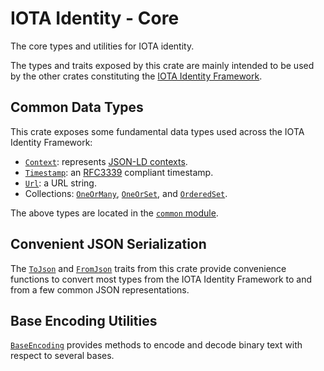 IOTA Identity - Core  
===

The core types and utilities for IOTA identity.

The types and traits exposed by this crate are mainly intended to be used by the other crates constituting the [IOTA Identity Framework](https://wiki.iota.org/identity.rs/introduction).

## Common Data Types

This crate exposes some fundamental data types used across the IOTA Identity Framework:

- [`Context`](crate::common::Context): represents [JSON-LD contexts](https://www.w3.org/TR/vc-data-model/#contexts).
- [`Timestamp`](crate::common::Timestamp): an [RFC3339](https://datatracker.ietf.org/doc/html/rfc3339) compliant timestamp.
- [`Url`](crate::common::Url): a URL string.
- Collections: [`OneOrMany`](crate::common::OneOrMany), [`OneOrSet`](crate::common::OneOrSet), and [`OrderedSet`](crate::common::OrderedSet).

The above types are located in the [`common` module](crate::common).

## Convenient JSON Serialization

The [`ToJson`](crate::convert::ToJson) and [`FromJson`](crate::convert::FromJson) traits from this crate provide convenience functions to convert most types from the IOTA Identity Framework to and from a few common JSON representations.

## Base Encoding Utilities

[`BaseEncoding`](crate::convert::BaseEncoding) provides methods to encode and decode binary text with respect to several bases.
